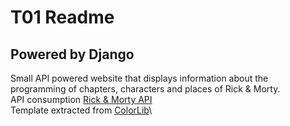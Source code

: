 # T01 Readme
## Powered by Django

Small API powered website that displays information about the programming of chapters, characters and places of Rick & Morty.\
API consumption [Rick & Morty API](https://rickandmortyapi.com/documentation)\
Template extracted from [ColorLib](https://colorlib.com/wp/template/responsive-table-v1/)\
